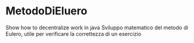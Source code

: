 # MetodoDiEluero
Show how to decentralize work in java
Sviluppo matematico del metodo di Eulero, utile per verificare la correttezza di un esercizio

